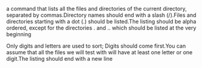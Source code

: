 a command that lists all the files and directories of the current directory, separated by commas.Directory names should end with a slash (/).Files and directories starting with a dot (.) should be listed.The listing should be alpha ordered, except for the directories . and .. which should be listed at the very beginning

Only digits and letters are used to sort; Digits should come first.You can assume that all the files we will test with will have at least one letter or one digit.The listing should end with a new line
